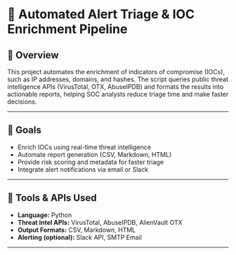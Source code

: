 # 🤖 Automated Alert Triage & IOC Enrichment Pipeline

## 📌 Overview

This project automates the enrichment of indicators of compromise (IOCs), such as IP addresses, domains, and hashes. The script queries public threat intelligence APIs (VirusTotal, OTX, AbuseIPDB) and formats the results into actionable reports, helping SOC analysts reduce triage time and make faster decisions.

---

## 🎯 Goals

- Enrich IOCs using real-time threat intelligence
- Automate report generation (CSV, Markdown, HTML)
- Provide risk scoring and metadata for faster triage
- Integrate alert notifications via email or Slack

---

## 🧰 Tools & APIs Used

- **Language:** Python  
- **Threat Intel APIs:** VirusTotal, AbuseIPDB, AlienVault OTX  
- **Output Formats:** CSV, Markdown, HTML  
- **Alerting (optional):** Slack API, SMTP Email  

---
